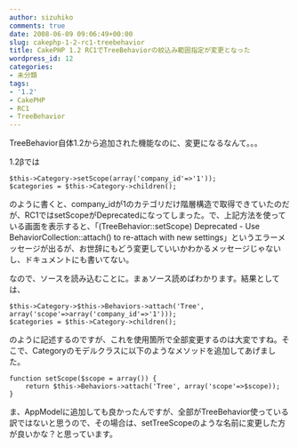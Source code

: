 ```yaml
---
author: sizuhiko
comments: true
date: 2008-06-09 09:06:49+00:00
slug: cakephp-1-2-rc1-treebehavior
title: CakePHP 1.2 RC1でTreeBehaviorの絞込み範囲指定が変更となった
wordpress_id: 12
categories:
- 未分類
tags:
- '1.2'
- CakePHP
- RC1
- TreeBehavior
---
```


<!-- more -->TreeBehavior自体1.2から追加された機能なのに、変更になるなんて。。。  

1.2βでは

    
    
    $this->Category->setScope(array('company_id'=>'1'));
    $categories = $this->Category->children();
    


のように書くと、company_idが1のカテゴリだけ階層構造で取得できていたのだが、RC1ではsetScopeがDeprecatedになってしまった。で、上記方法を使っている画面を表示すると、「(TreeBehavior::setScope) Deprecated - Use BehaviorCollection::attach() to re-attach with new settings」というエラーメッセージが出るが、お世辞にもどう変更していいかわかるメッセージじゃないし、ドキュメントにも書いてない。  

なので、ソースを読み込むことに。まぁソース読めばわかります。結果としては、

    
    
    $this->Category->$this->Behaviors->attach('Tree', array('scope'=>array('company_id'=>'1')));
    $categories = $this->Category->children();
    


のように記述するのですが、これを使用箇所で全部変更するのは大変ですね。そこで、Categoryのモデルクラスに以下のようなメソッドを追加してあげました。

    
    
    function setScope($scope = array()) {
        return $this->Behaviors->attach('Tree', array('scope'=>$scope));
    }
    


ま、AppModelに追加しても良かったんですが、全部がTreeBehavior使っている訳ではないと思うので、その場合は、setTreeScopeのような名前に変更した方が良いかな？と思っています。

